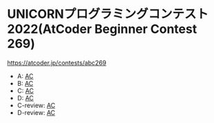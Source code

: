 # UNICORNプログラミングコンテスト2022(AtCoder Beginner Contest 269)

https://atcoder.jp/contests/abc269

- A: [AC](https://atcoder.jp/contests/abc269/submissions/34924691)
- B: [AC](https://atcoder.jp/contests/abc269/submissions/34938333)
- C: [AC](https://atcoder.jp/contests/abc269/submissions/34944527)
- D: [AC](https://atcoder.jp/contests/abc269/submissions/34950797)
- C-review: [AC](https://atcoder.jp/contests/abc269/submissions/34955617)
- D-review: [AC](https://atcoder.jp/contests/abc269/submissions/34957004)
